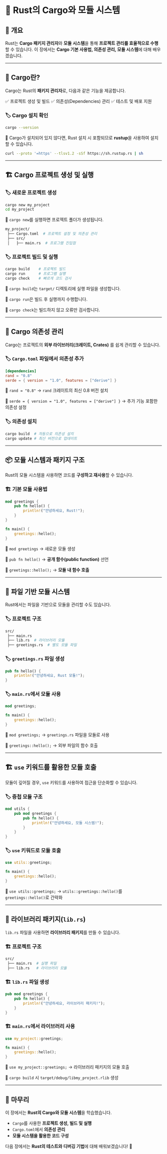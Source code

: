 # 🦀 Rust의 Cargo와 모듈 시스템

## 📌 개요
Rust는 **Cargo 패키지 관리자**와 **모듈 시스템**을 통해 **프로젝트 관리를 효율적으로 수행**할 수 있습니다.
이 장에서는 **Cargo 기본 사용법, 의존성 관리, 모듈 시스템**에 대해 배우겠습니다.

---

## 🚀 Cargo란?
Cargo는 Rust의 **패키지 관리자**로, 다음과 같은 기능을 제공합니다.

✅ 프로젝트 생성 및 빌드
✅ 의존성(Dependencies) 관리
✅ 테스트 및 배포 지원

### 🏷️ Cargo 설치 확인
```sh
cargo --version
```
📌 Cargo가 설치되어 있지 않다면, Rust 설치 시 포함되므로 **rustup**을 사용하여 설치할 수 있습니다.

```sh
curl --proto '=https' --tlsv1.2 -sSf https://sh.rustup.rs | sh
```

---

## 🏗️ Cargo 프로젝트 생성 및 실행

### 🏷️ 새로운 프로젝트 생성
```sh
cargo new my_project
cd my_project
```
📌 `cargo new`를 실행하면 프로젝트 폴더가 생성됩니다.

```sh
my_project/
 ├── Cargo.toml  # 프로젝트 설정 및 의존성 관리
 ├── src/
 │   ├── main.rs  # 프로그램 진입점
```

### 🏷️ 프로젝트 빌드 및 실행
```sh
cargo build    # 프로젝트 빌드
cargo run      # 프로그램 실행
cargo check    # 빠르게 코드 검사
```

📌 `cargo build`는 `target/` 디렉토리에 실행 파일을 생성합니다.

📌 `cargo run`은 빌드 후 실행까지 수행합니다.

📌 `cargo check`는 빌드하지 않고 오류만 검사합니다.

---

## 🔄 Cargo 의존성 관리
Cargo는 프로젝트의 **외부 라이브러리(크레이트, Crates)** 를 쉽게 관리할 수 있습니다.

### 🏷️ `Cargo.toml` 파일에서 의존성 추가
```toml
[dependencies]
rand = "0.8"
serde = { version = "1.0", features = ["derive"] }
```
📌 `rand = "0.8"` → `rand` 크레이트의 최신 0.8 버전 설치

📌 `serde = { version = "1.0", features = ["derive"] }` → 추가 기능 포함한 의존성 설정

### 🏷️ 의존성 설치
```sh
cargo build  # 자동으로 의존성 설치
cargo update # 최신 버전으로 업데이트
```

---

## 📦 모듈 시스템과 패키지 구조
Rust의 모듈 시스템을 사용하면 코드를 **구성하고 재사용**할 수 있습니다.

### 🏗️ 기본 모듈 사용법
```rust
mod greetings {
    pub fn hello() {
        println!("안녕하세요, Rust!");
    }
}

fn main() {
    greetings::hello();
}
```
📌 `mod greetings` → 새로운 모듈 생성

📌 `pub fn hello()` → **공개 함수(public function)** 선언

📌 `greetings::hello();` → **모듈 내 함수 호출**

---

## 📂 파일 기반 모듈 시스템
Rust에서는 파일을 기반으로 모듈을 관리할 수도 있습니다.

### 🏷️ 프로젝트 구조
```sh
src/
 ├── main.rs
 ├── lib.rs  # 라이브러리 모듈
 ├── greetings.rs  # 별도 모듈 파일
```

### 🏷️ `greetings.rs` 파일 생성
```rust
pub fn hello() {
    println!("안녕하세요, Rust 모듈!");
}
```

### 🏷️ `main.rs`에서 모듈 사용
```rust
mod greetings;

fn main() {
    greetings::hello();
}
```
📌 `mod greetings;` → `greetings.rs` 파일을 모듈로 사용

📌 `greetings::hello();` → 외부 파일의 함수 호출

---

## 🏗️ `use` 키워드를 활용한 모듈 호출
모듈이 깊어질 경우, `use` 키워드를 사용하여 접근을 단순화할 수 있습니다.

### 🏷️ 중첩 모듈 구조
```rust
mod utils {
    pub mod greetings {
        pub fn hello() {
            println!("안녕하세요, 모듈 시스템!");
        }
    }
}
```

### 🏷️ `use` 키워드로 모듈 호출
```rust
use utils::greetings;

fn main() {
    greetings::hello();
}
```
📌 `use utils::greetings;` → `utils::greetings::hello()`를 `greetings::hello()`로 간략화

---

## 🚀 라이브러리 패키지(`lib.rs`)

`lib.rs` 파일을 사용하면 **라이브러리 패키지**를 만들 수 있습니다.

### 🏗️ 프로젝트 구조
```sh
src/
 ├── main.rs  # 실행 파일
 ├── lib.rs   # 라이브러리 모듈
```

### 🏗️ `lib.rs` 파일 생성
```rust
pub mod greetings {
    pub fn hello() {
        println!("안녕하세요, 라이브러리 패키지!");
    }
}
```

### 🏗️ `main.rs`에서 라이브러리 사용
```rust
use my_project::greetings;

fn main() {
    greetings::hello();
}
```
📌 `use my_project::greetings;` → 라이브러리 패키지의 모듈 호출

📌 `cargo build` 시 `target/debug/libmy_project.rlib` 생성

---

## 🎯 마무리
이 장에서는 **Rust의 Cargo와 모듈 시스템**을 학습했습니다.

- `Cargo`를 사용한 **프로젝트 생성, 빌드 및 실행**
- `Cargo.toml`에서 **의존성 관리**
- **모듈 시스템을 활용한 코드 구성**

다음 장에서는 **Rust의 테스트와 디버깅 기법**에 대해 배워보겠습니다! 🚀
